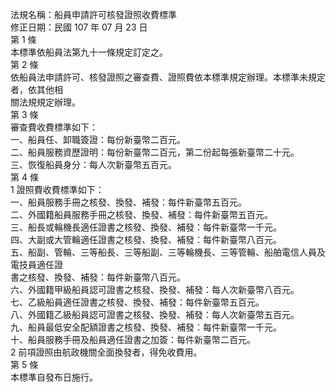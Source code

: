 法規名稱：船員申請許可核發證照收費標準  
修正日期：民國 107 年 07 月 23 日  
第 1 條  
本標準依船員法第九十一條規定訂定之。  
第 2 條  
依船員法申請許可、核發證照之審查費、證照費依本標準規定辦理。本標準未規定者，依其他相  
關法規規定辦理。  
第 3 條  
審查費收費標準如下：  
一、船員任、卸職簽證：每份新臺幣二百元。  
二、船員服務資歷證明：每份新臺幣二百元，第二份起每張新臺幣二十元。  
三、恢復船員身分：每人次新臺幣五百元。  
第 4 條  
1 證照費收費標準如下：  
一、船員服務手冊之核發、換發、補發：每件新臺幣五百元。  
二、外國籍船員服務手冊之核發、換發、補發：每件新臺幣五百元。  
三、船長或輪機長適任證書之核發、換發、補發：每件新臺幣一千元。  
四、大副或大管輪適任證書之核發、換發、補發：每件新臺幣八百元。  
五、船副、管輪、三等船長、三等船副、三等輪機長、三等管輪、船舶電信人員及電技員適任證  
書之核發、換發、補發：每件新臺幣八百元。  
六、外國籍甲級船員認可證書之核發、換發、補發：每人次新臺幣八百元。  
七、乙級船員適任證書之核發、換發、補發：每件新臺幣五百元。  
八、外國籍乙級船員認可證書之核發、換發、補發：每人次新臺幣五百元。  
九、船員最低安全配額證書之核發、換發、補發：每件新臺幣一千元。  
十、船員服務手冊及船員適任證書之加簽：每件新臺幣二百元。  
2 前項證照由航政機關全面換發者，得免收費用。  
第 5 條  
本標準自發布日施行。  



